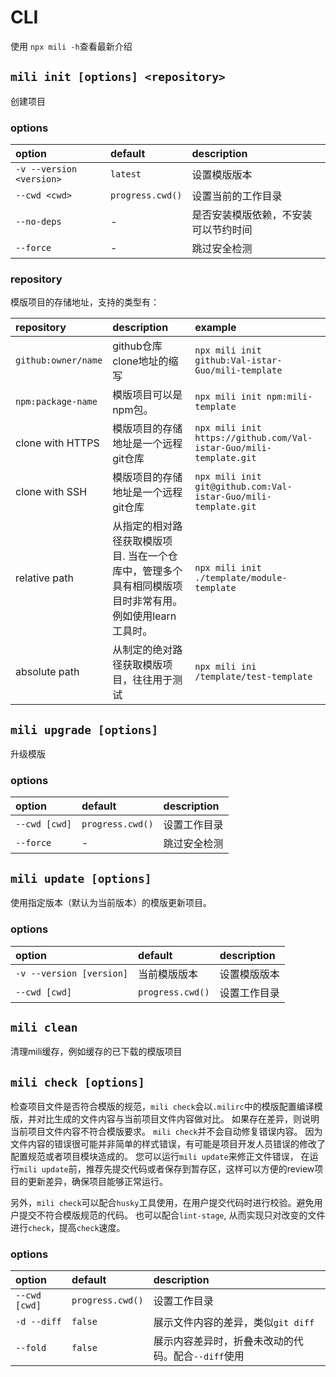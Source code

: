 # CLI

使用 `npx mili -h`查看最新介绍

## `mili init [options] <repository>`

创建项目

### options

 option                     | default                                | description
:---------------------------|:---------------------------------------|:--------------
 `-v --version <version>`   | `latest`                               | 设置模版版本
 `--cwd <cwd>`              | `progress.cwd()`                       | 设置当前的工作目录
 `--no-deps`                | -                                      | 是否安装模版依赖，不安装可以节约时间
 `--force`                  | -                                      | 跳过安全检测

### repository

模版项目的存储地址，支持的类型有：

 repository          | description                           | example
:--------------------|:--------------------------------------|:--------
 `github:owner/name` | github仓库clone地址的缩写 | `npx mili init github:Val-istar-Guo/mili-template`
 `npm:package-name`  | 模版项目可以是npm包。| `npx mili init npm:mili-template`
 clone with HTTPS    | 模版项目的存储地址是一个远程git仓库 | `npx mili init https://github.com/Val-istar-Guo/mili-template.git`
 clone with SSH      | 模版项目的存储地址是一个远程git仓库 | `npx mili init git@github.com:Val-istar-Guo/mili-template.git`
 relative path       | 从指定的相对路径获取模版项目. 当在一个仓库中，管理多个具有相同模版项目时非常有用。例如使用learn工具时。 | `npx mili init ./template/module-template`
 absolute path       | 从制定的绝对路径获取模版项目，往往用于测试 | `npx mili ini /template/test-template`

## `mili upgrade [options]`

升级模版

### options

 option                     | default                                | description
:---------------------------|:---------------------------------------|:--------------
 `--cwd [cwd]`              | `progress.cwd()`                       | 设置工作目录
 `--force`                  | -                                      | 跳过安全检测

## `mili update [options]`

使用指定版本（默认为当前版本）的模版更新项目。

### options

 option                     | default              | description
:---------------------------|:---------------------|:--------------
 `-v --version [version]`   | 当前模版版本           | 设置模版版本
 `--cwd [cwd]`              | `progress.cwd()`     | 设置工作目录

## `mili clean`

清理mili缓存，例如缓存的已下载的模版项目


## `mili check [options]`

检查项目文件是否符合模版的规范，`mili check`会以`.milirc`中的模版配置编译模版，并对比生成的文件内容与当前项目文件内容做对比。
如果存在差异，则说明当前项目文件内容不符合模版要求。
`mili check`并不会自动修复错误内容。
因为文件内容的错误很可能并非简单的样式错误，有可能是项目开发人员错误的修改了配置规范或者项目模块造成的。
您可以运行`mili update`来修正文件错误，
在运行`mili update`前，推荐先提交代码或者保存到暂存区，这样可以方便的review项目的更新差异，确保项目能够正常运行。

另外，`mili check`可以配合`husky`工具使用，在用户提交代码时进行校验。避免用户提交不符合模版规范的代码。
也可以配合`lint-stage`, 从而实现只对改变的文件进行`check`，提高`check`速度。

### options

 option                     | default              | description
:---------------------------|:---------------------|:--------------
 `--cwd [cwd]`              | `progress.cwd()`     | 设置工作目录
 `-d --diff`                | `false`              | 展示文件内容的差异，类似`git diff`
 `--fold`                   | `false`              | 展示内容差异时，折叠未改动的代码。配合`--diff`使用
